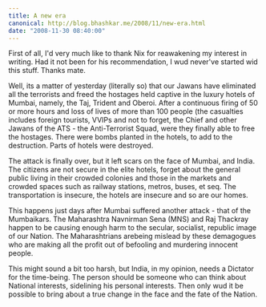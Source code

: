 ```yaml
---
title: A new era
canonical: http://blog.bhashkar.me/2008/11/new-era.html
date: "2008-11-30 08:40:00"
---
```

First of all, I'd very much like to thank Nix for reawakening my interest in writing. Had it not been for his recommendation, I wud never've started wid this stuff. Thanks mate.<span class="more" />

Well, its a matter of yesterday (literally so) that our Jawans have eliminated all the terrorists and freed the hostages held captive in the luxury hotels of Mumbai, namely, the Taj, Trident and Oberoi. After a continuous firing of 50 or more hours and loss of lives of more than 100 people (the casualties includes foreign tourists, VVIPs and not to forget, the Chief and other Jawans of the ATS - the Anti-Terrorist Squad, were they finally able to free the hostages. There were bombs planted in the hotels, to add to the destruction. Parts of hotels were destroyed.

The attack is finally over, but it left scars on the face of Mumbai, and India. The citizens are not secure in the elite hotels, forget about the general public living in their crowded colonies and those in the markets and crowded spaces such as railway stations, metros, buses, et seq. The transportation is insecure, the hotels are insecure and so are our homes.

This happens just days after Mumbai suffered another attack - that of the Mumbaikars. The Maharashtra Navnirman Sena (MNS) and Raj Thackray happen to be causing enough harm to the secular, socialist, republic image of our Nation. The Maharashtrians arebeing mislead by these demagogues who are making all the profit out of befooling and murdering innocent people.

This might sound a bit too harsh, but India, in my opinion, needs a Dictator for the time-being. The person should be someone who can think about National interests, sidelining his personal interests. Then only wud it be possible to bring about a true change in the face and the fate of the Nation.